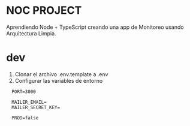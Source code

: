 # NOC PROJECT
  Aprendiendo Node + TypeScript creando una app de Monitoreo usando Arquitectura Limpia.

# dev
  1. Clonar el archivo .env.template a .env
  2. Configurar las variables de entorno

```
  PORT=3000

  MAILER_EMAIL=
  MAILER_SECRET_KEY=

  PROD=false
```